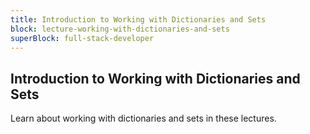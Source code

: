 ```yaml
---
title: Introduction to Working with Dictionaries and Sets
block: lecture-working-with-dictionaries-and-sets
superBlock: full-stack-developer
---
```


## Introduction to Working with Dictionaries and Sets

Learn about working with dictionaries and sets in these lectures.
